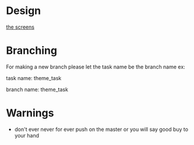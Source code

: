 # Design

<a href="https://drive.google.com/drive/folders/1cNYEhrmMh0gdQUQr4UBof41_XoTgdHmF?usp=sharing">the screens</a>

# Branching
For making a new branch please let the task name be the branch name
ex:

task name: theme_task

branch name: theme_task

# Warnings

- don't ever never for ever push on the master or you will say good buy to your hand
